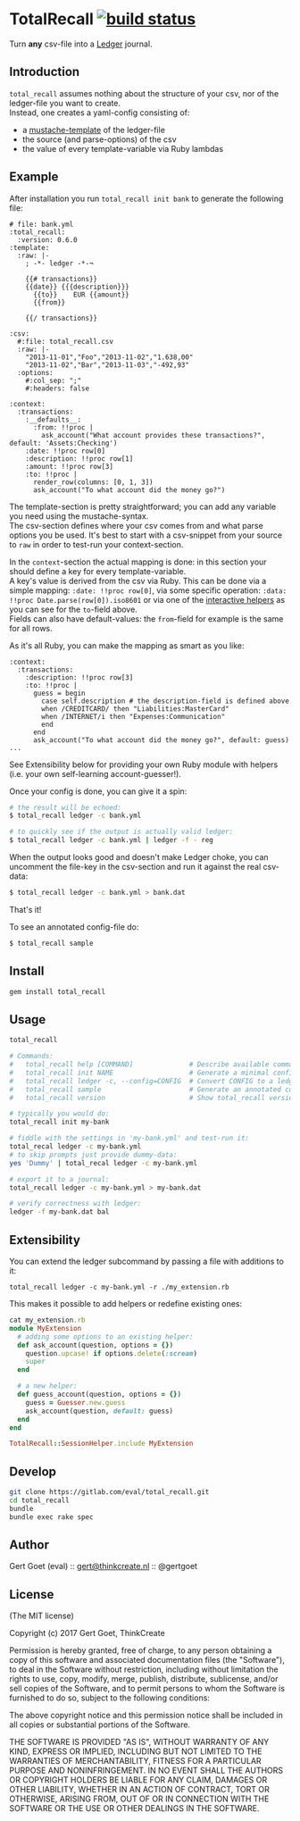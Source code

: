 # TotalRecall [![build status](https://gitlab.com/eval/total_recall/badges/master/build.svg)](https://gitlab.com/eval/total_recall/commits/master)

Turn **any** csv-file into a [Ledger](http://ledger-cli.org/) journal.

## Introduction

`total_recall` assumes nothing about the structure of your csv, nor of the ledger-file you want to create.  
Instead, one creates a yaml-config consisting of:
* a [mustache-template](https://github.com/defunkt/mustache) of the ledger-file
* the source (and parse-options) of the csv
* the value of every template-variable via Ruby lambdas

## Example

After installation you run `total_recall init bank` to generate the following file:
```
# file: bank.yml
:total_recall:
  :version: 0.6.0
:template:
  :raw: |-
    ; -*- ledger -*-¬

    {{# transactions}}
    {{date}} {{{description}}}
      {{to}}    EUR {{amount}}
      {{from}}

    {{/ transactions}}

:csv:
  #:file: total_recall.csv
  :raw: |-
    "2013-11-01","Foo","2013-11-02","1.638,00"
    "2013-11-02","Bar","2013-11-03","-492,93"
  :options:
    #:col_sep: ";"
    #:headers: false

:context:
  :transactions:
    :__defaults__:
      :from: !!proc |
        ask_account("What account provides these transactions?", default: 'Assets:Checking')
    :date: !!proc row[0]
    :description: !!proc row[1]
    :amount: !!proc row[3]
    :to: !!proc |
      render_row(columns: [0, 1, 3])
      ask_account("To what account did the money go?")
```

The template-section is pretty straightforward; you can add any variable you need using the mustache-syntax.  
The csv-section defines where your csv comes from and what parse options you be used. It's best to start with a csv-snippet from your source to `raw` in order to test-run your context-section.

In the `context`-section the actual mapping is done: in this section your should define a key for every template-variable.  
A key's value is derived from the csv via Ruby. This can be done via a simple mapping: `:date: !!proc row[0]`, via some specific operation: `:data: !!proc Date.parse(row[0]).iso8601` or via one of the [interactive helpers](https://gitlab.com/eval/total_recall/blob/v0.6.0/lib/total_recall.rb#L27-50) as you can see for the `to`-field above.  
Fields can also have default-values: the `from`-field for example is the same for all rows.

As it's all Ruby, you can make the mapping as smart as you like:
```
:context:
  :transactions:
    :description: !!proc row[3]
    :to: !!proc |
      guess = begin
        case self.description # the description-field is defined above
        when /CREDITCARD/ then "Liabilities:MasterCard"
        when /INTERNET/i then "Expenses:Communication"
        end
      end
      ask_account("To what account did the money go?", default: guess)
...
```

See Extensibility below for providing your own Ruby module with helpers (i.e. your own self-learning account-guesser!).

Once your config is done, you can give it a spin:
```bash
# the result will be echoed:
$ total_recall ledger -c bank.yml

# to quickly see if the output is actually valid ledger:
$ total_recall ledger -c bank.yml | ledger -f - reg
```

When the output looks good and doesn't make Ledger choke, you can uncomment the file-key in the csv-section and run it against the real csv-data:
```bash
$ total_recall ledger -c bank.yml > bank.dat
```

That's it!

To see an annotated config-file do:
```bash
$ total_recall sample
```

## Install

```bash
gem install total_recall
```

## Usage

```bash
total_recall

# Commands:
#   total_recall help [COMMAND]              # Describe available commands or one specific command
#   total_recall init NAME                   # Generate a minimal config NAME.yml
#   total_recall ledger -c, --config=CONFIG  # Convert CONFIG to a ledger
#   total_recall sample                      # Generate an annotated config
#   total_recall version                     # Show total_recall version

# typically you would do:
total_recall init my-bank

# fiddle with the settings in 'my-bank.yml' and test-run it:
total_recal ledger -c my-bank.yml
# to skip prompts just provide dummy-data:
yes 'Dummy' | total_recal ledger -c my-bank.yml

# export it to a journal:
total_recall ledger -c my-bank.yml > my-bank.dat

# verify correctness with ledger:
ledger -f my-bank.dat bal
```

## Extensibility

You can extend the ledger subcommand by passing a file with additions to it:

```
total_recall ledger -c my-bank.yml -r ./my_extension.rb
```

This makes it possible to add helpers or redefine existing ones:

```ruby
cat my_extension.rb
module MyExtension
  # adding some options to an existing helper:
  def ask_account(question, options = {})
    question.upcase! if options.delete(:scream)
    super
  end

  # a new helper:
  def guess_account(question, options = {})
    guess = Guesser.new.guess
    ask_account(question, default: guess)
  end
end

TotalRecall::SessionHelper.include MyExtension
```

## Develop
    
```bash
git clone https://gitlab.com/eval/total_recall.git
cd total_recall
bundle
bundle exec rake spec
```
## Author

Gert Goet (eval) :: gert@thinkcreate.nl :: @gertgoet

## License

(The MIT license)

Copyright (c) 2017 Gert Goet, ThinkCreate

Permission is hereby granted, free of charge, to any person obtaining
a copy of this software and associated documentation files (the
"Software"), to deal in the Software without restriction, including
without limitation the rights to use, copy, modify, merge, publish,
distribute, sublicense, and/or sell copies of the Software, and to
permit persons to whom the Software is furnished to do so, subject to
the following conditions:

The above copyright notice and this permission notice shall be
included in all copies or substantial portions of the Software.

THE SOFTWARE IS PROVIDED "AS IS", WITHOUT WARRANTY OF ANY KIND,
EXPRESS OR IMPLIED, INCLUDING BUT NOT LIMITED TO THE WARRANTIES OF
MERCHANTABILITY, FITNESS FOR A PARTICULAR PURPOSE AND
NONINFRINGEMENT. IN NO EVENT SHALL THE AUTHORS OR COPYRIGHT HOLDERS BE
LIABLE FOR ANY CLAIM, DAMAGES OR OTHER LIABILITY, WHETHER IN AN ACTION
OF CONTRACT, TORT OR OTHERWISE, ARISING FROM, OUT OF OR IN CONNECTION
WITH THE SOFTWARE OR THE USE OR OTHER DEALINGS IN THE SOFTWARE.

